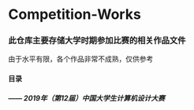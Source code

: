 # Competition-Works
### 此仓库主要存储大学时期参加比赛的相关作品文件
  由于水平有限，各个作品非常不成熟，仅供参考
 
#### 目录
##### ——     2019年（第12届）中国大学生计算机设计大赛
